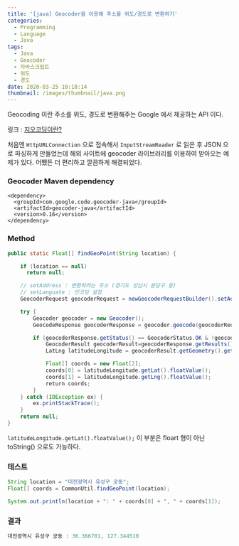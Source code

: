 ```yaml
---
title: '[java] Geocoder을 이용해 주소를 위도/경도로 변환하기'
categories:
  - Programming
  - Language
  - Java
tags:
  - Java
  - Geocoder
  - 자바스크립트
  - 위도
  - 경도
date: 2020-03-25 10:18:14
thumbnail: /images/thumbnail/java.png
---
```


Geocoding 이란 주소를 위도, 경도로 변환해주는 Google 에서 제공하는 API 이다.

링크 : [지오코딩이란?](https://developers.google.com/maps/documentation/geocoding/start#Geocoding)

처음엔 `HttpURLConnection` 으로 접속해서 `InputStreamReader` 로 읽은 후 JSON 으로 파싱하게 만들었는데 해외 사이트에 geocoder 라이브러리를 이용하여 받아오는 예제가 있다. 어쨌든 더 편리하고 깔끔하게 해결되었다.

### Geocoder Maven dependency

```maven
<dependency>
  <groupId>com.google.code.geocoder-java</groupId>
  <artifactId>geocoder-java</artifactId>
  <version>0.16</version>
</dependency>
```

### Method

```java
public static Float[] findGeoPoint(String location) {

    if (location == null)
      return null;

    // setAddress : 변환하려는 주소 (경기도 성남시 분당구 등)
    // setLanguate : 인코딩 설정
    GeocoderRequest geocoderRequest = newGeocoderRequestBuilder().setAddress(location).setLanguage("ko").getGeocoderRequest();

    try {
        Geocoder geocoder = new Geocoder();
        GeocodeResponse geocoderResponse = geocoder.geocode(geocoderRequest);

        if (geocoderResponse.getStatus() == GeocoderStatus.OK & !geocoderResponse.getResults().isEmpty()) {
            GeocoderResult geocoderResult=geocoderResponse.getResults().iterator().next();
            LatLng latitudeLongitude = geocoderResult.getGeometry().getLocation();

            Float[] coords = new Float[2];
            coords[0] = latitudeLongitude.getLat().floatValue();
            coords[1] = latitudeLongitude.getLng().floatValue();
            ​return coords;
        }
    } catch (IOException ex) {
        ex.printStackTrace();
    }
    return null;
}
```

`latitudeLongitude.getLat().floatValue();` 이 부분은 floart 형이 아닌 toString() 으로도 가능하다.

### 테스트

```java
String location = "대전광역시 유성구 궁동";
Float[] coords = CommonUtil.findGeoPoint(location);

System.out.println(location + ": " + coords[0] + ", " + coords[1]);
```

### 결과

```java
대전광역시 유성구 궁동 : 36.366701, 127.344510
```
